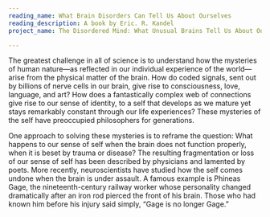 ```yaml
---
reading_name: What Brain Disorders Can Tell Us About Ourselves
reading_description: A book by Eric. R. Kandel
project_name: The Disordered Mind: What Unusual Brains Tell Us About Ourselves

---
```


The greatest challenge in all of science is to understand how the mysteries of human nature—as reflected in our individual experience of the world—arise from the physical matter of the brain. How do coded signals, sent out by billions of nerve cells in our brain, give rise to consciousness, love, language, and art? How does a fantastically complex web of connections give rise to our sense of identity, to a self that develops as we mature yet stays remarkably constant through our life experiences? These mysteries of the self have preoccupied philosophers for generations.

One approach to solving these mysteries is to reframe the question: What happens to our sense of self when the brain does not function properly, when it is beset by trauma or disease? The resulting fragmentation or loss of our sense of self has been described by physicians and lamented by poets. More recently, neuroscientists have studied how the self comes undone when the brain is under assault. A famous example is Phineas Gage, the nineteenth-century railway worker whose personality changed dramatically after an iron rod pierced the front of his brain. Those who had known him before his injury said simply, “Gage is no longer Gage.”
